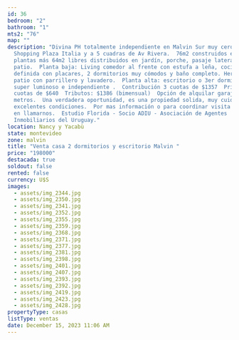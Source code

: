 ```yaml
---
id: 36
bedroom: "2"
bathroom: "1"
mts2: "76"
map: ""
description: "Divina PH totalmente independiente en Malvin Sur muy cerquita del
  Shopping Plaza Italia y a 5 cuadras de Av Rivera.  76m2 construidos en 2
  plantas más 64m2 libres distribuidos en jardín, porche, pasaje lateral y
  patio.  Planta baja: Living comedor al frente con estufa a leña, cocina
  definida con placares, 2 dormitorios muy cómodos y baño completo. Hermoso
  patio con parrillero y lavadero.  Planta alta: escritorio o 3er dormitorio,
  super luminoso e independiente .  Contribución 3 cuotas de $1357  Primaria 3
  cuotas de $640  Tributos: $1386 (bimensual)  Opción de alquilar garaje a pocos
  metros.  Una verdadera oportunidad, es una propiedad solida, muy cuidada, en
  excelentes condiciones.  Por mas información o para coordinar visita no dudes
  en llamarnos.  Estudio Florida - Socio ADIU - Asociación de Agentes
  Inmobiliarios del Uruguay."
location: Nancy y Yacabù
state: montevideo
zone: malvin
title: "Venta casa 2 dormitorios y escritorio Malvin "
price: "198000"
destacada: true
soldout: false
rented: false
currency: U$S
images:
  - assets/img_2344.jpg
  - assets/img_2350.jpg
  - assets/img_2341.jpg
  - assets/img_2352.jpg
  - assets/img_2355.jpg
  - assets/img_2359.jpg
  - assets/img_2368.jpg
  - assets/img_2371.jpg
  - assets/img_2377.jpg
  - assets/img_2381.jpg
  - assets/img_2398.jpg
  - assets/img_2401.jpg
  - assets/img_2407.jpg
  - assets/img_2393.jpg
  - assets/img_2392.jpg
  - assets/img_2419.jpg
  - assets/img_2423.jpg
  - assets/img_2428.jpg
propertyType: casas
listType: ventas
date: December 15, 2023 11:06 AM
---
```

